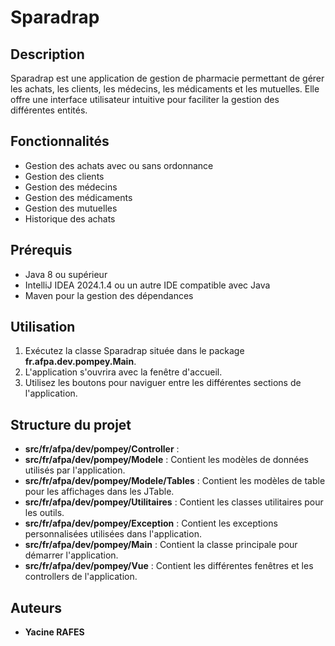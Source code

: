 # Sparadrap

## Description
Sparadrap est une application de gestion de pharmacie permettant de gérer les achats, les clients, les médecins, les médicaments et les mutuelles. Elle offre une interface utilisateur intuitive pour faciliter la gestion des différentes entités.

## Fonctionnalités
- Gestion des achats avec ou sans ordonnance
- Gestion des clients
- Gestion des médecins
- Gestion des médicaments
- Gestion des mutuelles
- Historique des achats

## Prérequis
- Java 8 ou supérieur
- IntelliJ IDEA 2024.1.4 ou un autre IDE compatible avec Java
- Maven pour la gestion des dépendances

## Utilisation
1. Exécutez la classe Sparadrap située dans le package **fr.afpa.dev.pompey.Main**.
2. L'application s'ouvrira avec la fenêtre d'accueil.
3. Utilisez les boutons pour naviguer entre les différentes sections de l'application.

## Structure du projet
- **src/fr/afpa/dev/pompey/Controller** :
- **src/fr/afpa/dev/pompey/Modele** : Contient les modèles de données utilisés par l'application.
- **src/fr/afpa/dev/pompey/Modele/Tables** : Contient les modèles de table pour les affichages dans les JTable.
- **src/fr/afpa/dev/pompey/Utilitaires** : Contient les classes utilitaires pour les outils.
- **src/fr/afpa/dev/pompey/Exception** : Contient les exceptions personnalisées utilisées dans l'application.
- **src/fr/afpa/dev/pompey/Main** : Contient la classe principale pour démarrer l'application.
- **src/fr/afpa/dev/pompey/Vue** : Contient les différentes fenêtres et les controllers de l'application.

## Auteurs
- **Yacine RAFES**

